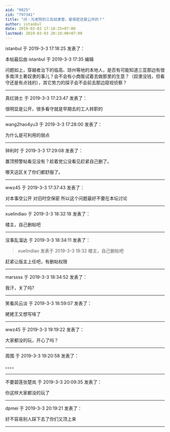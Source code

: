 ```yaml
---
aid: "9025"
zid: "797341"
title: "问：元老院的三亚奴隶营，是保密还是公开的？"
author: istanbul
date: 2019-03-03 17:18:25+07:00
lastmod: 2019-03-03 20:19:00+07:00
---
```


istanbul 于 2019-3-3 17:18:25 发表了：

本帖最后由 istanbul 于 2019-3-3 17:35 编辑

问题如上，穿越者治下的临高、琼州等地的本地人，是否有可能知道三亚那边有很多南洋土著奴隶的事儿？会不会有小商贩试着去做那里的生意？（奴隶没钱，但看守还是有点钱的），其它势力的探子会不会前去那边窥视侦察？

---

真红骑士 于 2019-3-3 17:23:47 发表了：

很明显是公开，很多看守就是早期去的工人转职的

---

wang2hao4yu3 于 2019-3-3 17:28:00 发表了：

为什么是可利用的弱点

---

钟利时 于 2019-3-3 17:29:08 发表了：

置顶预警帖看见没有？趁着党公没看见赶紧自己删了。

哪天这区关了你们都舒服了。

---

wwz45 于 2019-3-3 17:37:43 发表了：

对本事空公开 对旧时空保密 所以这个问题最好不要在本坛讨论

---

xuelindiao 于 2019-3-3 18:32:18 发表了：

楼主，自己删帖吧

---

没事乱溜达 于 2019-3-3 18:34:11 发表了：

> xuelindiao 发表于 2019-3-3 18:32 楼主，自己删帖吧

赶紧让版主上任吧，有删帖权限

---

marssss 于 2019-3-3 18:34:52 发表了：

我汗，关了吗?

---

笑看风云淡 于 2019-3-3 18:59:07 发表了：

姥姥王又想写啥了

---

wwz45 于 2019-3-3 19:19:22 发表了：

大家都没的玩，开心了吗？

---

周围 于 2019-3-3 19:20:58 发表了：

。。。。

---

不要碧莲张楚岚 于 2019-3-3 20:09:35 发表了：

你这样大家都没的玩了

---

dpmei 于 2019-3-3 20:19:21 发表了：

好不容易别人踩下去了你们又顶上来

---
